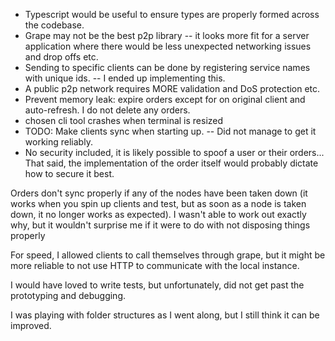 - Typescript would be useful to ensure types are properly formed across the codebase.
- Grape may not be the best p2p library -- it looks more fit for a server application where there would be less unexpected networking issues and drop offs etc.
- Sending to specific clients can be done by registering service names with unique ids. -- I ended up implementing this.
- A public p2p network requires MORE validation and DoS protection etc.
- Prevent memory leak: expire orders except for on original client and auto-refresh. I do not delete any orders.
- chosen cli tool crashes when terminal is resized
- TODO: Make clients sync when starting up. -- Did not manage to get it working reliably.
- No security included, it is likely possible to spoof a user or their orders... That said, the implementation of the order itself would probably dictate how to secure it best.

Orders don't sync properly if any of the nodes have been taken down (it works when you spin up clients and test, but as soon as a node is taken down, it no longer works as expected). I wasn't able to work out exactly why, but it wouldn't surprise me if it were to do with not disposing things properly

For speed, I allowed clients to call themselves through grape, but it might be more reliable to not use HTTP to communicate with the local instance.

I would have loved to write tests, but unfortunately, did not get past the prototyping and debugging.

I was playing with folder structures as I went along, but I still think it can be improved.